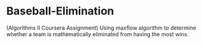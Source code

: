 # Baseball-Elimination
(Algorithms II Coursera Assignment) Using maxflow algorithm to determine whether a team is mathematically eliminated from having the most wins.
